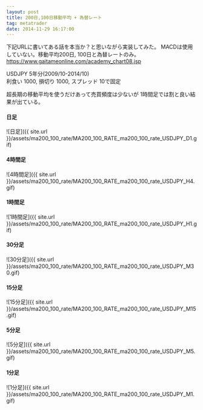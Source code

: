 ```yaml
---
layout: post
title: 200日,100日移動平均 + 為替レート
tag: metatrader
date: 2014-11-29 16:17:00
---
```


下記URLに書いてある話を本当か？と思いながら実装してみた。
MACDは使用していない。移動平均200日, 100日と為替レートのみ。
https://www.gaitameonline.com/academy_chart08.jsp

USDJPY 5年分(2009/10-2014/10)  
利食い 1000, 損切り 1000, スプレッド 10で固定  

超長期の移動平均を使うだけあって売買頻度は少ないが
1時間足では割と良い結果が出ている。

#### 日足
![日足]({{ site.url }}/assets/ma200_100_rate/MA200_100_RATE_ma200_100_rate_USDJPY_D1.gif)  
  
#### 4時間足
![4時間足]({{ site.url }}/assets/ma200_100_rate/MA200_100_RATE_ma200_100_rate_USDJPY_H4.gif)  
  
#### 1時間足
![1時間足]({{ site.url }}/assets/ma200_100_rate/MA200_100_RATE_ma200_100_rate_USDJPY_H1.gif)  

#### 30分足
![30分足]({{ site.url }}/assets/ma200_100_rate/MA200_100_RATE_ma200_100_rate_USDJPY_M30.gif)  
  
#### 15分足
![15分足]({{ site.url }}/assets/ma200_100_rate/MA200_100_RATE_ma200_100_rate_USDJPY_M15.gif)  
  
#### 5分足
![5分足]({{ site.url }}/assets/ma200_100_rate/MA200_100_RATE_ma200_100_rate_USDJPY_M5.gif)  
  
#### 1分足
![1分足]({{ site.url }}/assets/ma200_100_rate/MA200_100_RATE_ma200_100_rate_USDJPY_M1.gif)  
  